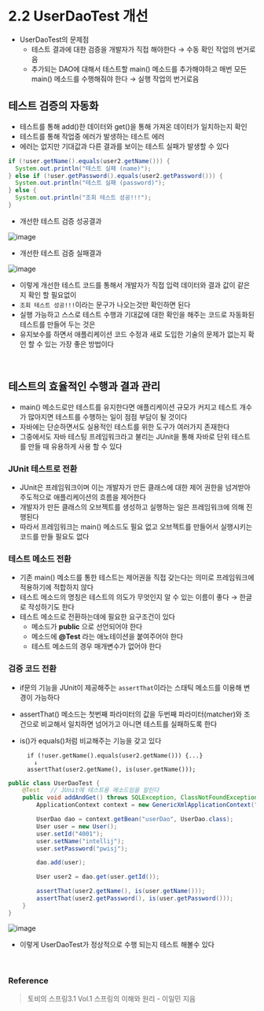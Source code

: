 # 2.2 UserDaoTest 개선
* UserDaoTest의 문제점
  * 테스트 결과에 대한 검증을 개발자가 직접 해야한다 → 수동 확인 작업의 번거로음
  * 추가되는 DAO에 대해서 테스트할 main() 메소드를 추가해야하고 매번 모든 main() 메소드를 수행해줘야 한다 → 실행 작업의 번거로음

## 테스트 검증의 자동화
* 테스트를 통해 add()한 데이터와 get()을 통해 가져온 데이터가 일치하는지 확인
* 테스트를 통해 작업중 에러가 발생하는 테스트 에러
* 에러는 없지만 기대값과 다른 결과를 보이는 테스트 실패가 발생할 수 있다

```java
if (!user.getName().equals(user2.getName())) {
  System.out.println("테스트 실패 (name)");
} else if (!user.getPassword().equals(user2.getPassword())) {
  System.out.println("테스트 실패 (password)");
} else {
  System.out.println("조회 테스트 성공!!!");
}
```

* 개선한 테스트 검증 성공결과

![image](https://user-images.githubusercontent.com/62369538/147002727-98517c68-0605-476b-b0be-bce6abefb70d.png)

* 개선한 테스트 검증 실패결과

![image](https://user-images.githubusercontent.com/62369538/147002673-8a34163c-aed4-4194-be24-63ae317ebeb5.png)

* 이렇게 개선한 테스트 코드를 통해서 개발자가 직접 입력 데이터와 결과 값이 같은지 확인 할 필요없이
* `조회 테스트 성공!!!`이라는 문구가 나오는것만 확인하면 된다
* 실행 가능하고 스스로 테스트 수행과 기대값에 대한 확인을 해주는 코드로 자동화된 테스트를 만들어 두는 것은
* 유지보수를 하면서 애플리케이션 코드 수정과 새로 도입한 기술의 문제가 없는지 확인 할 수 있는 가장 좋은 방법이다

</br>

## 테스트의 효율적인 수행과 결과 관리
* main() 메소드로만 테스트를 유지한다면 애플리케이션 규모가 커지고 테스트 개수가 많아지면 테스트를 수행하는 일이 점점 부담이 될 것이다
* 자바에는 단순하면서도 실용적인 테스트를 위한 도구가 여러가지 존재한다
* 그중에서도 자바 테스팅 프레임워크라고 불리는 JUnit을 통해 자바로 단위 테스트를 만들 때 유용하게 사용 할 수 있다

### JUnit 테스트로 전환
* JUnit은 프레임워크이며 이는 개발자가 만든 클래스에 대한 제어 권한을 넘겨받아 주도적으로 애플리케이션의 흐름을 제어한다
* 개발자가 만든 클래스의 오브젝트를 생성하고 실행하는 일은 프레임워크에 의해 진행된다
* 따라서 프레임워크는 main() 메소드도 필요 없고 오브젝트를 만들어서 실행시키는 코드를 만들 필요도 없다


### 테스트 메소드 전환
* 기존 main() 메소드를 통한 테스트는 제어권을 직접 갖는다는 의미로 프레임워크에 적용하기에 적합하지 않다
* 테스트 메소드의 명칭은 테스트의 의도가 무엇인지 알 수 있는 이름이 좋다 → 한글로 작성하기도 한다
* 테스트 메소드로 전환하는데에 필요한 요구조건이 있다
  * 메소드가 **public** 으로 선언되어야 한다
  * 메소드에 **@Test** 라는 애노테이션을 붙여주어야 한다
  * 테스트 메소드의 경우 매개변수가 없어야 한다


### 검증 코드 전환
* if문의 기능을 JUnit이 제공해주는 `assertThat`이라는 스태틱 메소드를 이용해 변경이 가능하다
* assertThat() 메소드는 첫번째 파라미터의 값을 두번째 파라미터(matcher)와 조건으로 비교해서 일치하면 넘어가고 아니면 테스트를 실패하도록 한다
* is()가 equals()처럼 비교해주는 기능을 갖고 있다

        if (!user.getName().equals(user2.getName())) {...}
          ↓
        assertThat(user2.getName(), is(user.getName()));

```java
public class UserDaoTest {
    @Test   // JUnit에 테스트용 메소드임을 알린다
    public void addAndGet() throws SQLException, ClassNotFoundException {
        ApplicationContext context = new GenericXmlApplicationContext("applicationContext.xml");

        UserDao dao = context.getBean("userDao", UserDao.class);
        User user = new User();
        user.setId("4001");
        user.setName("intellij");
        user.setPassword("pwisj");

        dao.add(user);

        User user2 = dao.get(user.getId());

        assertThat(user2.getName(), is(user.getName()));
        assertThat(user2.getPassword(), is(user.getPassword()));
    }
}
```

![image](https://user-images.githubusercontent.com/62369538/147006465-dd1d4428-5880-44fd-972a-cdc44fbbcbb0.png)

* 이렇게 UserDaoTest가 정상적으로 수행 되는지 테스트 해볼수 있다

</br>

### Reference
> 토비의 스프링3.1 Vol.1 스프링의 이해와 원리 - 이일민 지음
